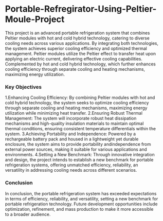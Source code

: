 # Portable-Refregirator-Using-Peltier-Moule-Project
This project is an advanced portable refrigeration system that combines Peltier modules with hot and cold hybrid technology, catering to diverse cooling needs across various applications. By integrating both technologies, the system achieves superior cooling efficiency and optimized thermal management. Peltier modules utilize the Peltier effect to transfer heat upon applying an electric current, delivering effective cooling capabilities. Complemented by hot and cold hybrid technology, which further enhances cooling efficiency through separate cooling and heating mechanisms, maximizing energy utilization.

### **Key Objectives**
1.Enhancing Cooling Efficiency: By combining Peltier modules with hot and cold hybrid technology, the system seeks to optimize cooling efficiency through separate cooling and heating mechanisms, maximizing energy utilization while minimizing heat transfer. 
2.Ensuring Robust Thermal Management: The system will incorporate robust heat dissipation mechanisms and high-quality insulation materials to maintain optimal thermal conditions, ensuring consistent temperature differentials within the system. 
3.Achieving Portability and Independence: Powered by a rechargeable battery pack and housed in a lightweight yet durable enclosure, the system aims to provide portability andindependence from external power sources, making it suitable for various applications and environments. 
4.Setting a New Benchmark: Through innovative integration and design, the project intends to establish a new benchmark for portable refrigeration systems, offering unmatched efficiency, reliability, an versatility in addressing cooling needs across different scenarios.
### **Conclusion**
In conclusion, the portable refrigeration system has exceeded expectations in terms of efficiency, reliability, and versatility, setting a new benchmark for portable refrigeration technology. Future development opportunities include optimization, refinement, and mass production to make it more accessible to a broader audience.
